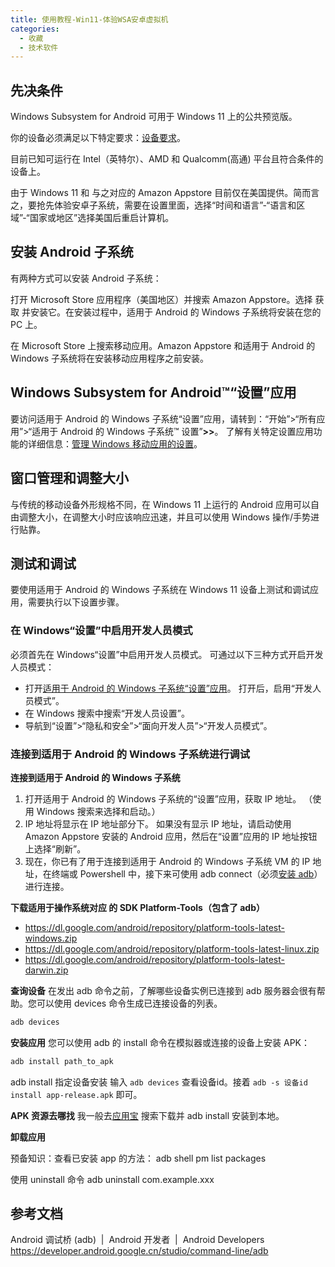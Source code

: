 ```yaml
---
title: 使用教程-Win11-体验WSA安卓虚拟机
categories:
  - 收藏
  - 技术软件
---
```


## 先决条件

Windows Subsystem for Android 可用于 Windows 11 上的公共预览版。

你的设备必须满足以下特定要求：[设备要求](https://support.microsoft.com/windows/f8d0abb5-44ad-47d8-b9fb-ad6b1459ff6c)。

目前已知可运行在 Intel（英特尔）、AMD 和 Qualcomm(高通) 平台且符合条件的设备上。

由于 Windows 11 和 与之对应的 Amazon Appstore 目前仅在美国提供。简而言之，要抢先体验安卓子系统，需要在设置里面，选择“时间和语言”-“语言和区域”-“国家或地区”选择美国后重启计算机。

## 安装 Android 子系统

有两种方式可以安装 Android 子系统：

打开 Microsoft Store 应用程序（美国地区）并搜索 Amazon Appstore。选择 获取 并安装它。在安装过程中，适用于 Android 的 Windows 子系统将安装在您的 PC 上。

在 Microsoft Store 上搜索移动应用。Amazon Appstore 和适用于 Android 的 Windows 子系统将在安装移动应用程序之前安装。

## Windows Subsystem for Android™️“设置”应用

要访问适用于 Android 的 Windows 子系统“设置”应用，请转到：“开始”>“所有应用”>“适用于 Android 的 Windows 子系统™️ 设置”**>>**。 了解有关特定设置应用功能的详细信息：[管理 Windows 移动应用的设置](https://support.microsoft.com/windows/000f97e8-8c20-490e-9ef4-cd90d903f847)。

## 窗口管理和调整大小

与传统的移动设备外形规格不同，在 Windows 11 上运行的 Android 应用可以自由调整大小，在调整大小时应该响应迅速，并且可以使用 Windows 操作/手势进行贴靠。

## 测试和调试

要使用适用于 Android 的 Windows 子系统在 Windows 11 设备上测试和调试应用，需要执行以下设置步骤。

### [](https://docs.microsoft.com/zh-cn/windows/android/wsa/#enable-developer-mode-in-windows-settings)在 Windows“设置”中启用开发人员模式

必须首先在 Windows“设置”中启用开发人员模式。 可通过以下三种方式开启开发人员模式：

* 打开[适用于 Android 的 Windows 子系统“设置”应用](https://docs.microsoft.com/zh-cn/windows/android/wsa/#windows-subsystem-for-android-settings-app)。 打开后，启用“开发人员模式”。
* 在 Windows 搜索中搜索“开发人员设置”。
* 导航到“设置”>“隐私和安全”>“面向开发人员”>“开发人员模式”。

### 连接到适用于 Android 的 Windows 子系统进行调试

**连接到适用于 Android 的 Windows 子系统**

1. 打开适用于 Android 的 Windows 子系统的“设置”应用，获取 IP 地址。 （使用 Windows 搜索来选择和启动。）
2. IP 地址将显示在 IP 地址部分下。 如果没有显示 IP 地址，请启动使用 Amazon Appstore 安装的 Android 应用，然后在“设置”应用的 IP 地址按钮上选择“刷新”。
3. 现在，你已有了用于连接到适用于 Android 的 Windows 子系统 VM 的 IP 地址，在终端或 Powershell 中，接下来可使用 adb connect（必须[安装 adb](https://developer.android.com/studio/command-line/adb)）进行连接。

**下载适用于操作系统对应 的 SDK Platform-Tools（包含了 adb）**

* <https://dl.google.com/android/repository/platform-tools-latest-windows.zip>
* <https://dl.google.com/android/repository/platform-tools-latest-linux.zip>
* <https://dl.google.com/android/repository/platform-tools-latest-darwin.zip>

**查询设备**
在发出 adb 命令之前，了解哪些设备实例已连接到 adb 服务器会很有帮助。您可以使用 devices 命令生成已连接设备的列表。

```sh
adb devices
```

**安装应用**
您可以使用 adb 的 install 命令在模拟器或连接的设备上安装 APK：

```sh
adb install path_to_apk
```

adb install 指定设备安装
输入 `adb devices` 查看设备id。接着 `adb -s 设备id install app-release.apk` 即可。

**APK 资源去哪找**
我一般去[应用宝](
https://webcdn.m.qq.com/webapp/homepage/index.html#/) 搜索下载并 adb install 安装到本地。

**卸载应用**

预备知识：查看已安装 app 的方法：
adb shell pm list packages

使用 uninstall 命令
adb uninstall com.example.xxx

## 参考文档

Android 调试桥 (adb)  |  Android 开发者  |  Android Developers
<https://developer.android.google.cn/studio/command-line/adb>
